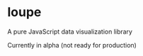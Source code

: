 loupe
=====

A pure JavaScript data visualization library

Currently in alpha (not ready for production)
